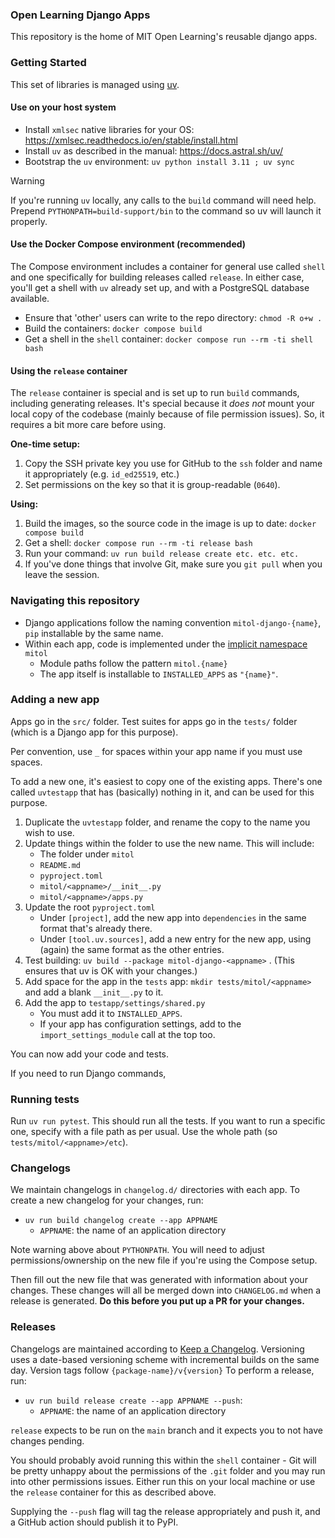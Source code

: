 ### Open Learning Django Apps

This repository is the home of MIT Open Learning's reusable django apps.

### Getting Started

This set of libraries is managed using [uv](https://docs.astral.sh/uv/).

#### Use on your host system

- Install `xmlsec` native libraries for your OS: https://xmlsec.readthedocs.io/en/stable/install.html
- Install `uv` as described in the manual: https://docs.astral.sh/uv/
- Bootstrap the `uv` environment: `uv python install 3.11 ; uv sync`

> [!WARNING]
> If you're running `uv` locally, any calls to the `build` command will need help.
> Prepend `PYTHONPATH=build-support/bin` to the command so uv will launch it properly.

#### Use the Docker Compose environment (recommended)

The Compose environment includes a container for general use called `shell` and one specifically for building releases called `release`. In either case, you'll get a shell with `uv` already set up, and with a PostgreSQL database available.

- Ensure that 'other' users can write to the repo directory: `chmod -R o+w .` 
- Build the containers: `docker compose build`
- Get a shell in the `shell` container: `docker compose run --rm -ti shell bash`

#### Using the `release` container

The `release` container is special and is set up to run `build` commands, including generating releases. It's special because it _does not_ mount your local copy of the codebase (mainly because of file permission issues). So, it requires a bit more care before using.

**One-time setup:**
1. Copy the SSH private key you use for GitHub to the `ssh` folder and name it appropriately (e.g. `id_ed25519`, etc.)
2. Set permissions on the key so that it is group-readable (`0640`).

**Using:**
1. Build the images, so the source code in the image is up to date: `docker compose build`
2. Get a shell: `docker compose run --rm -ti release bash`
3. Run your command: `uv run build release create etc. etc. etc.`
4. If you've done things that involve Git, make sure you `git pull` when you leave the session.

### Navigating this repository

- Django applications follow the naming convention `mitol-django-{name}`, `pip` installable by the same name.
- Within each app, code is implemented under the [implicit namespace](https://www.python.org/dev/peps/pep-0420/) `mitol`
  - Module paths follow the pattern `mitol.{name}`
  - The app itself is installable to `INSTALLED_APPS` as `"{name}"`.

### Adding a new app

Apps go in the `src/` folder. Test suites for apps go in the `tests/` folder (which is a Django app for this purpose).

Per convention, use `_` for spaces within your app name if you must use spaces.

To add a new one, it's easiest to copy one of the existing apps. There's one called `uvtestapp` that has (basically) nothing in it, and can be used for this purpose.

1. Duplicate the `uvtestapp` folder, and rename the copy to the name you wish to use.
2. Update things within the folder to use the new name. This will include:
   * The folder under `mitol`
   * `README.md`
   * `pyproject.toml`
   * `mitol/<appname>/__init__.py`
   * `mitol/<appname>/apps.py`
3. Update the root `pyproject.toml`
   * Under `[project]`, add the new app into `dependencies` in the same format that's already there.
   * Under `[tool.uv.sources]`, add a new entry for the new app, using (again) the same format as the other entries.
4. Test building: `uv build --package mitol-django-<appname>` . (This ensures that uv is OK with your changes.)
5. Add space for the app in the `tests` app: `mkdir tests/mitol/<appname>` and add a blank `__init__.py` to it.
6. Add the app to `testapp/settings/shared.py`
   * You must add it to `INSTALLED_APPS`.
   * If your app has configuration settings, add to the `import_settings_module` call at the top too.

You can now add your code and tests.

If you need to run Django commands, 

### Running tests

Run `uv run pytest`. This should run all the tests. If you want to run a specific one, specify with a file path as per usual. Use the whole path (so `tests/mitol/<appname>/etc`).

### Changelogs

We maintain changelogs in `changelog.d/` directories with each app. To create a new changelog for your changes, run:

- `uv run build changelog create --app APPNAME`
  - `APPNAME`: the name of an application directory

Note warning above about `PYTHONPATH`. You will need to adjust permissions/ownership on the new file if you're using the Compose setup.

Then fill out the new file that was generated with information about your changes. These changes will all be merged down into `CHANGELOG.md` when a release is generated. **Do this before you put up a PR for your changes.**

### Releases

Changelogs are maintained according to [Keep a Changelog](https://keepachangelog.com/en/1.0.0/).
Versioning uses a date-based versioning scheme with incremental builds on the same day.
Version tags follow `{package-name}/v{version}`
To perform a release, run:
- `uv run build release create --app APPNAME --push`:
  - `APPNAME`: the name of an application directory

`release` expects to be run on the `main` branch and it expects you to not have changes pending.

You should probably avoid running this within the `shell` container - Git will be pretty unhappy about the permissions of the `.git` folder and you may run into other permissions issues. Either run this on your local machine or use the `release` container for this as described above. 

Supplying the `--push` flag will tag the release appropriately and push it, and a GitHub action should publish it to PyPI.

